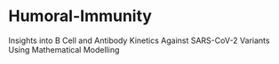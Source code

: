 # Humoral-Immunity
Insights into B Cell and Antibody Kinetics Against SARS-CoV-2 Variants Using Mathematical Modelling

